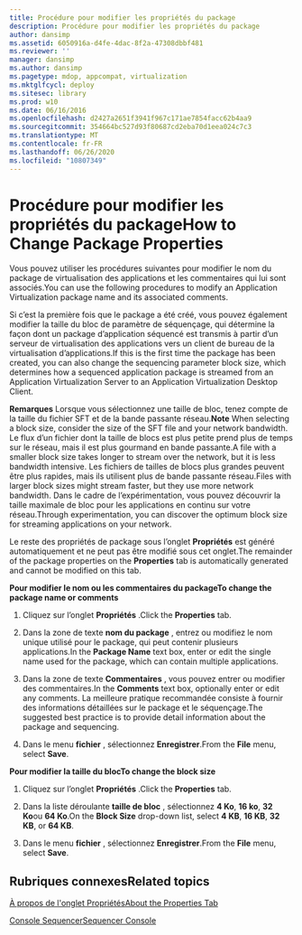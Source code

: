 ```yaml
---
title: Procédure pour modifier les propriétés du package
description: Procédure pour modifier les propriétés du package
author: dansimp
ms.assetid: 6050916a-d4fe-4dac-8f2a-47308dbbf481
ms.reviewer: ''
manager: dansimp
ms.author: dansimp
ms.pagetype: mdop, appcompat, virtualization
ms.mktglfcycl: deploy
ms.sitesec: library
ms.prod: w10
ms.date: 06/16/2016
ms.openlocfilehash: d2427a2651f3941f967c171ae7854facc62b4aa9
ms.sourcegitcommit: 354664bc527d93f80687cd2eba70d1eea024c7c3
ms.translationtype: MT
ms.contentlocale: fr-FR
ms.lasthandoff: 06/26/2020
ms.locfileid: "10807349"
---
```

# <span data-ttu-id="34f59-103">Procédure pour modifier les propriétés du package</span><span class="sxs-lookup"><span data-stu-id="34f59-103">How to Change Package Properties</span></span>


<span data-ttu-id="34f59-104">Vous pouvez utiliser les procédures suivantes pour modifier le nom du package de virtualisation des applications et les commentaires qui lui sont associés.</span><span class="sxs-lookup"><span data-stu-id="34f59-104">You can use the following procedures to modify an Application Virtualization package name and its associated comments.</span></span>

<span data-ttu-id="34f59-105">Si c’est la première fois que le package a été créé, vous pouvez également modifier la taille du bloc de paramètre de séquençage, qui détermine la façon dont un package d’application séquencé est transmis à partir d’un serveur de virtualisation des applications vers un client de bureau de la virtualisation d’applications.</span><span class="sxs-lookup"><span data-stu-id="34f59-105">If this is the first time the package has been created, you can also change the sequencing parameter block size, which determines how a sequenced application package is streamed from an Application Virtualization Server to an Application Virtualization Desktop Client.</span></span>

<span data-ttu-id="34f59-106">**Remarques**  Lorsque vous sélectionnez une taille de bloc, tenez compte de la taille du fichier SFT et de la bande passante réseau.</span><span class="sxs-lookup"><span data-stu-id="34f59-106">**Note** When selecting a block size, consider the size of the SFT file and your network bandwidth.</span></span> <span data-ttu-id="34f59-107">Le flux d’un fichier dont la taille de blocs est plus petite prend plus de temps sur le réseau, mais il est plus gourmand en bande passante.</span><span class="sxs-lookup"><span data-stu-id="34f59-107">A file with a smaller block size takes longer to stream over the network, but it is less bandwidth intensive.</span></span> <span data-ttu-id="34f59-108">Les fichiers de tailles de blocs plus grandes peuvent être plus rapides, mais ils utilisent plus de bande passante réseau.</span><span class="sxs-lookup"><span data-stu-id="34f59-108">Files with larger block sizes might stream faster, but they use more network bandwidth.</span></span> <span data-ttu-id="34f59-109">Dans le cadre de l’expérimentation, vous pouvez découvrir la taille maximale de bloc pour les applications en continu sur votre réseau.</span><span class="sxs-lookup"><span data-stu-id="34f59-109">Through experimentation, you can discover the optimum block size for streaming applications on your network.</span></span>

 

<span data-ttu-id="34f59-110">Le reste des propriétés de package sous l’onglet **Propriétés** est généré automatiquement et ne peut pas être modifié sous cet onglet.</span><span class="sxs-lookup"><span data-stu-id="34f59-110">The remainder of the package properties on the **Properties** tab is automatically generated and cannot be modified on this tab.</span></span>

**<span data-ttu-id="34f59-111">Pour modifier le nom ou les commentaires du package</span><span class="sxs-lookup"><span data-stu-id="34f59-111">To change the package name or comments</span></span>**

1.  <span data-ttu-id="34f59-112">Cliquez sur l’onglet **Propriétés** .</span><span class="sxs-lookup"><span data-stu-id="34f59-112">Click the **Properties** tab.</span></span>

2.  <span data-ttu-id="34f59-113">Dans la zone de texte **nom du package** , entrez ou modifiez le nom unique utilisé pour le package, qui peut contenir plusieurs applications.</span><span class="sxs-lookup"><span data-stu-id="34f59-113">In the **Package Name** text box, enter or edit the single name used for the package, which can contain multiple applications.</span></span>

3.  <span data-ttu-id="34f59-114">Dans la zone de texte **Commentaires** , vous pouvez entrer ou modifier des commentaires.</span><span class="sxs-lookup"><span data-stu-id="34f59-114">In the **Comments** text box, optionally enter or edit any comments.</span></span> <span data-ttu-id="34f59-115">La meilleure pratique recommandée consiste à fournir des informations détaillées sur le package et le séquençage.</span><span class="sxs-lookup"><span data-stu-id="34f59-115">The suggested best practice is to provide detail information about the package and sequencing.</span></span>

4.  <span data-ttu-id="34f59-116">Dans le menu **fichier** , sélectionnez **Enregistrer**.</span><span class="sxs-lookup"><span data-stu-id="34f59-116">From the **File** menu, select **Save**.</span></span>

**<span data-ttu-id="34f59-117">Pour modifier la taille du bloc</span><span class="sxs-lookup"><span data-stu-id="34f59-117">To change the block size</span></span>**

1.  <span data-ttu-id="34f59-118">Cliquez sur l’onglet **Propriétés** .</span><span class="sxs-lookup"><span data-stu-id="34f59-118">Click the **Properties** tab.</span></span>

2.  <span data-ttu-id="34f59-119">Dans la liste déroulante **taille de bloc** , sélectionnez **4 Ko**, **16 ko**, **32 Ko**ou **64 Ko**.</span><span class="sxs-lookup"><span data-stu-id="34f59-119">On the **Block Size** drop-down list, select **4 KB**, **16 KB**, **32 KB**, or **64 KB**.</span></span>

3.  <span data-ttu-id="34f59-120">Dans le menu **fichier** , sélectionnez **Enregistrer**.</span><span class="sxs-lookup"><span data-stu-id="34f59-120">From the **File** menu, select **Save**.</span></span>

## <span data-ttu-id="34f59-121">Rubriques connexes</span><span class="sxs-lookup"><span data-stu-id="34f59-121">Related topics</span></span>


[<span data-ttu-id="34f59-122">À propos de l'onglet Propriétés</span><span class="sxs-lookup"><span data-stu-id="34f59-122">About the Properties Tab</span></span>](about-the-properties-tab.md)

[<span data-ttu-id="34f59-123">Console Sequencer</span><span class="sxs-lookup"><span data-stu-id="34f59-123">Sequencer Console</span></span>](sequencer-console.md)

 

 





